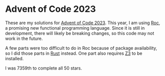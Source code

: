 # Advent of Code 2023

These are my solutions for [Advent of Code 2023]. This year, I am using [Roc],
a promising new functional programming language. Since it is still in development,
there will likely be breaking changes, so this code may not work in the future.

A few parts were too difficult to do in Roc because of package availability, so
I did those parts in [Rust] instead. One part also requires [Z3] to be installed.

I was 7359th to complete all 50 stars.

[Advent of Code 2023]: https://adventofcode.com/2023
[Roc]: https://www.roc-lang.org/
[Rust]: https://www.rust-lang.org/
[Z3]: https://github.com/Z3Prover/z3
